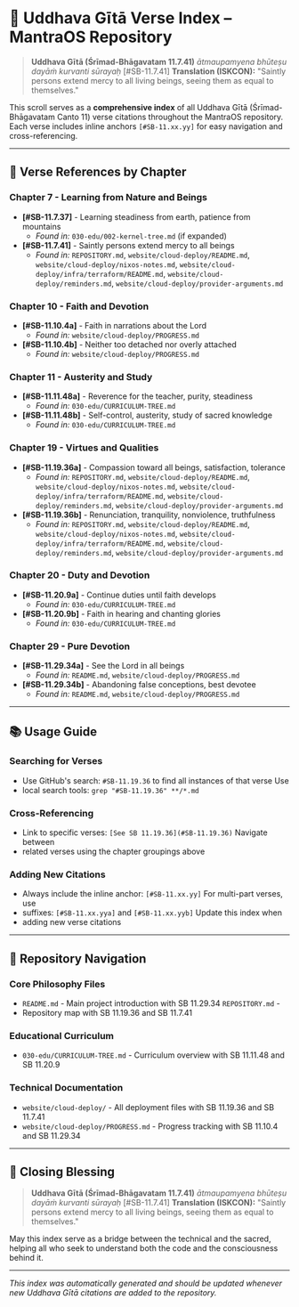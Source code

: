 # 📿 Uddhava Gītā Verse Index – MantraOS Repository

> **Uddhava Gītā (Śrīmad-Bhāgavatam 11.7.41)** *ātmaupamyena bhūteṣu dayāṁ
> kurvanti sūrayaḥ* [#SB-11.7.41] **Translation (ISKCON):** "Saintly persons
> extend mercy to all living beings,
seeing them as equal to themselves."

This scroll serves as a **comprehensive index** of all Uddhava Gītā
(Śrīmad-Bhāgavatam Canto 11) verse citations throughout the MantraOS repository.
Each verse includes inline anchors `[#SB-11.xx.yy]` for easy navigation and
cross-referencing.

---

## 🌟 Verse References by Chapter

### **Chapter 7** - Learning from Nature and Beings
- **[#SB-11.7.37]** - Learning steadiness from earth, patience from mountains
  - *Found in:* `030-edu/002-kernel-tree.md` (if expanded)
- **[#SB-11.7.41]** - Saintly persons extend mercy to all beings
  - *Found in:* `REPOSITORY.md`, `website/cloud-deploy/README.md`,
`website/cloud-deploy/nixos-notes.md`,
`website/cloud-deploy/infra/terraform/README.md`,
`website/cloud-deploy/reminders.md`,
`website/cloud-deploy/provider-arguments.md`

### **Chapter 10** - Faith and Devotion
- **[#SB-11.10.4a]** - Faith in narrations about the Lord
  - *Found in:* `website/cloud-deploy/PROGRESS.md`
- **[#SB-11.10.4b]** - Neither too detached nor overly attached
  - *Found in:* `website/cloud-deploy/PROGRESS.md`

### **Chapter 11** - Austerity and Study
- **[#SB-11.11.48a]** - Reverence for the teacher, purity, steadiness
  - *Found in:* `030-edu/CURRICULUM-TREE.md`
- **[#SB-11.11.48b]** - Self-control, austerity, study of sacred knowledge
  - *Found in:* `030-edu/CURRICULUM-TREE.md`

### **Chapter 19** - Virtues and Qualities
- **[#SB-11.19.36a]** - Compassion toward all beings, satisfaction, tolerance
  - *Found in:* `REPOSITORY.md`, `website/cloud-deploy/README.md`,
`website/cloud-deploy/nixos-notes.md`,
`website/cloud-deploy/infra/terraform/README.md`,
`website/cloud-deploy/reminders.md`,
`website/cloud-deploy/provider-arguments.md`
- **[#SB-11.19.36b]** - Renunciation, tranquility, nonviolence, truthfulness
  - *Found in:* `REPOSITORY.md`, `website/cloud-deploy/README.md`,
`website/cloud-deploy/nixos-notes.md`,
`website/cloud-deploy/infra/terraform/README.md`,
`website/cloud-deploy/reminders.md`,
`website/cloud-deploy/provider-arguments.md`

### **Chapter 20** - Duty and Devotion
- **[#SB-11.20.9a]** - Continue duties until faith develops
  - *Found in:* `030-edu/CURRICULUM-TREE.md`
- **[#SB-11.20.9b]** - Faith in hearing and chanting glories
  - *Found in:* `030-edu/CURRICULUM-TREE.md`

### **Chapter 29** - Pure Devotion
- **[#SB-11.29.34a]** - See the Lord in all beings
  - *Found in:* `README.md`, `website/cloud-deploy/PROGRESS.md`
- **[#SB-11.29.34b]** - Abandoning false conceptions, best devotee
  - *Found in:* `README.md`, `website/cloud-deploy/PROGRESS.md`

---

## 📚 Usage Guide

### **Searching for Verses**
- Use GitHub's search: `#SB-11.19.36` to find all instances of that verse Use
- local search tools: `grep "#SB-11.19.36" **/*.md`

### **Cross-Referencing**
- Link to specific verses: `[See SB 11.19.36](#SB-11.19.36)` Navigate between
- related verses using the chapter groupings above

### **Adding New Citations**
- Always include the inline anchor: `[#SB-11.xx.yy]` For multi-part verses, use
- suffixes: `[#SB-11.xx.yya]` and `[#SB-11.xx.yyb]` Update this index when
- adding new verse citations

---

## 🎯 Repository Navigation

### **Core Philosophy Files**
- `README.md` - Main project introduction with SB 11.29.34 `REPOSITORY.md` -
- Repository map with SB 11.19.36 and SB 11.7.41

### **Educational Curriculum**
- `030-edu/CURRICULUM-TREE.md` - Curriculum overview with SB 11.11.48 and SB
11.20.9

### **Technical Documentation**
- `website/cloud-deploy/` - All deployment files with SB 11.19.36 and SB 11.7.41
- `website/cloud-deploy/PROGRESS.md` - Progress tracking with SB 11.10.4 and SB
11.29.34

---

## 🙏 Closing Blessing

> **Uddhava Gītā (Śrīmad-Bhāgavatam 11.7.41)** *ātmaupamyena bhūteṣu dayāṁ
> kurvanti sūrayaḥ* [#SB-11.7.41] **Translation (ISKCON):** "Saintly persons
> extend mercy to all living beings,
seeing them as equal to themselves."

May this index serve as a bridge between the technical and the sacred, helping
all who seek to understand both the code and the consciousness behind it.

---

*This index was automatically generated and should be updated whenever new
Uddhava Gītā citations are added to the repository.*

